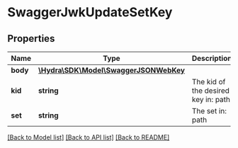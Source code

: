 # SwaggerJwkUpdateSetKey

## Properties
Name | Type | Description | Notes
------------ | ------------- | ------------- | -------------
**body** | [**\Hydra\SDK\Model\SwaggerJSONWebKey**](SwaggerJSONWebKey.md) |  | [optional] 
**kid** | **string** | The kid of the desired key in: path | 
**set** | **string** | The set in: path | 

[[Back to Model list]](../README.md#documentation-for-models) [[Back to API list]](../README.md#documentation-for-api-endpoints) [[Back to README]](../README.md)


